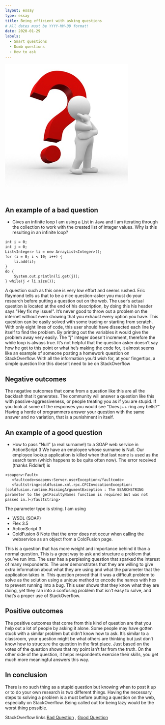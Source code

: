 ```yaml
---
layout: essay
type: essay
title: Being efficient with asking questions
# All dates must be YYYY-MM-DD format!
date: 2020-01-29
labels:
  - Smart questions
  - Dumb questions
  - How to ask
---
```


<img class="ui medium left floated rounded image" src="/images/questionMark.jpg">
<p>&nbsp;</p>

## An example of a bad question

- Gives an infinite loop
    I am using a List in Java and I am iterating through the collection to work with the created list
    of integer values. Why is this resulting in an infinite loop?
```
int i = 0;
int j = 0;
List<Integer> li = new ArrayList<Integer>();
for (i = 0; i < 10; i++) {
    li.add(i);
}
do {
    System.out.println(li.get(j));
} while(j < li.size());
```

A question such as this one is very low effort and seems rushed. Eric Raymond tells us that to be a nice question-asker you must do 
your research before putting a question out on the web. The user’s actual question is located at the end of his description, by doing
this his header says "Hey fix my issue!". It’s never good to throw out a problem on the internet without even showing that you exhaust
every option you have. This question can be easily solved with some tracing or starting from scratch. With only eight lines of code, 
this user should have dissected each line by itself to find the problem. By printing out the variables it would give the problem away 
very easily. The "j" integer doesn't increment, therefore the while loop is always true. It’s not helpful that the question asker 
doesn’t say how he got to this point or what he’s making the code for, it almost seems like an example of someone posting a homework
question on StackOverflow. With all the information you’d wish for, at your fingertips, a simple question like this doesn’t need to be
on StackOverflow

## Negative outcomes

The negative outcomes that come from a question like this are all the backlash that it generates. The community will answer a question
like this with passive-aggressiveness, or people treating you as if you are stupid. If you look at some of the responses you would see
“Does j++ ring any bells?“ Having a horde of programmers answer your question with the same answer and no variation, that is a
punishment in itself. 

## An example of a good question

- How to pass “Null” (a real surname!) to a SOAP web service in ActionScript 3
    We have an employee whose surname is Null. Our employee lookup application is killed when that last name is used as the search term 
    (which happens to be quite often now). The error received (thanks Fiddler!) is
    
```
<soapenv:Fault>
   <faultcode>soapenv:Server.userException</faultcode>
   <faultstring>coldfusion.xml.rpc.CFCInvocationException: [coldfusion.runtime.MissingArgumentException : The SEARCHSTRING parameter to the getFacultyNames function is required but was not passed in.]</faultstring>
```
The parameter type is string.
I am using
- WSDL (SOAP)
- Flex 3.5
- ActionScript 3
- ColdFusion 8
Note that the error does not occur when calling the webservice as an object from a ColdFusion page.
   
This is a question that has more weight and importance behind it than a normal question. This is a great way to ask and structure a 
problem that you’ve run into. The user has a perplexing question that sparked the interest of many respondents. The user demonstrates 
that they are willing to give extra information about what they are using and what the parameter that the application takes in. This 
question proved that it was a difficult problem to solve as the solution using a unique method to encode the names with hex to prevent 
running into a bug. This user shows that they know what they are doing, yet they ran into a confusing problem that isn’t easy to solve,
and that’s a proper use of StackOverflow.

## Positive outcomes
The positive outcomes that come from this kind of question are that you help out a lot of people by asking it alone. Some people may 
have gotten stuck with a similar problem but didn’t know how to ask. It’s similar to a classroom, your question might be what others 
are thinking but just don’t know how to structure the question in the first place. Just based on the votes of the question shows that 
my point isn’t far from the truth. On the other side of the question, it helps respondents exercise their skills, you get much more 
meaningful answers this way.

## In conclusion

There is no such thing as a stupid question but knowing when to post it up or to do your own research is two different things. Having 
the necessary steps to solving a problem is a must before putting a question on the web, especially on StackOverflow. Being called out
for being lazy would be the worst thing possible.

StackOverflow links
[Bad Question](https://stackoverflow.com/questions/19314079/gives-an-infinite-loop/)
, 
[Good Question](https://stackoverflow.com/questions/4456438/how-to-pass-null-a-real-surname-to-a-soap-web-service-in-actionscript-3/)

